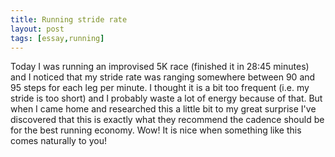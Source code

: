 ```yaml
---
title: Running stride rate
layout: post
tags: [essay,running]
---
```


Today I was running an improvised 5K race (finished
it in 28:45 minutes) and I noticed that my stride rate was ranging
somewhere between 90 and 95 steps for each leg per minute. I thought it
is a bit too frequent (i.e. my stride is too short) and I probably waste
a lot of energy because of that. But when I came home and researched
this a little bit to my great surprise I've discovered that this is
exactly what they recommend the cadence should be for the best running
economy. Wow! It is nice when something like this comes naturally to
you!
